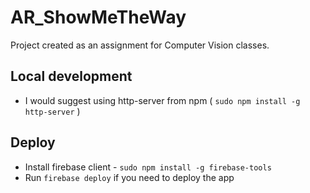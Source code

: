 # AR_ShowMeTheWay
Project created as an assignment for Computer Vision classes.

## Local development
- I would suggest using http-server from npm ( `sudo npm install -g http-server` )

## Deploy
- Install firebase client - `sudo npm install -g firebase-tools`
- Run  `firebase deploy` if you need to deploy the app
